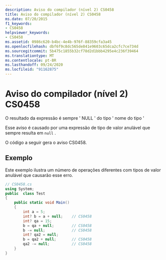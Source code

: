 ```yaml
---
description: Aviso do compilador (nível 2) CS0458
title: Aviso do compilador (nível 2) CS0458
ms.date: 07/20/2015
f1_keywords:
- CS0458
helpviewer_keywords:
- CS0458
ms.assetid: 0986c620-b4bc-4e4b-976f-88359cfa3a45
ms.openlocfilehash: dbf6f9c8dc565de841e9603c65dca2cfc7ce734d
ms.sourcegitcommit: 5b475c1855b32cf78d2d1bbb4295e4c236f39464
ms.translationtype: MT
ms.contentlocale: pt-BR
ms.lasthandoff: 09/24/2020
ms.locfileid: "91162875"
---
```

# <a name="compiler-warning-level-2-cs0458"></a>Aviso do compilador (nível 2) CS0458

O resultado da expressão é sempre ' NULL ' do tipo ' nome do tipo '  
  
 Esse aviso é causado por uma expressão de tipo de valor anulável que sempre resulta em `null` .  
  
 O código a seguir gera o aviso CS0458.  
  
## <a name="example"></a>Exemplo  

 Este exemplo ilustra um número de operações diferentes com tipos de valor anulável que causarão esse erro.  
  
```csharp  
// CS0458.cs  
using System;  
public  class Test
{  
    public static void Main()  
    {  
        int a = 5;  
        int? b = a + null;    // CS0458  
        int? qa = 15;  
        b = qa + null;        // CS0458  
        b -= null;            // CS0458  
        int? qa2 = null;  
        b = qa2 + null;       // CS0458  
        qa2 -= null;          // CS0458  
    }  
}  
```

